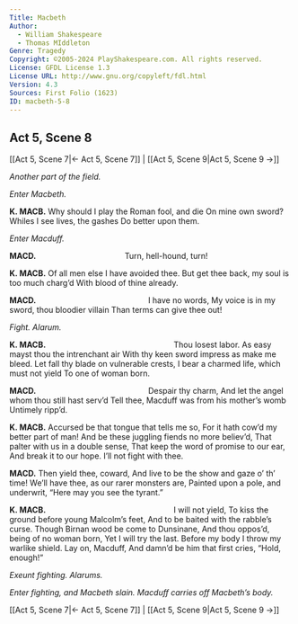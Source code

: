 ```yaml
---
Title: Macbeth
Author: 
  - William Shakespeare
  - Thomas MIddleton
Genre: Tragedy
Copyright: ©2005-2024 PlayShakespeare.com. All rights reserved.
License: GFDL License 1.3
License URL: http://www.gnu.org/copyleft/fdl.html
Version: 4.3
Sources: First Folio (1623)
ID: macbeth-5-8
---
```


## Act 5, Scene 8
[[Act 5, Scene 7|← Act 5, Scene 7]] | [[Act 5, Scene 9|Act 5, Scene 9 →]]

*Another part of the field.*

*Enter Macbeth.*

**K. MACB.**
Why should I play the Roman fool, and die
On mine own sword? Whiles I see lives, the gashes
Do better upon them.

*Enter Macduff.*

**MACD.**
           Turn, hell-hound, turn!

**K. MACB.**
Of all men else I have avoided thee.
But get thee back, my soul is too much charg’d
With blood of thine already.

**MACD.**
              I have no words,
My voice is in my sword, thou bloodier villain
Than terms can give thee out!

*Fight. Alarum.*

**K. MACB.**
                Thou losest labor.
As easy mayst thou the intrenchant air
With thy keen sword impress as make me bleed.
Let fall thy blade on vulnerable crests,
I bear a charmed life, which must not yield
To one of woman born.

**MACD.**
              Despair thy charm,
And let the angel whom thou still hast serv’d
Tell thee, Macduff was from his mother’s womb
Untimely ripp’d.

**K. MACB.**
Accursed be that tongue that tells me so,
For it hath cow’d my better part of man!
And be these juggling fiends no more believ’d,
That palter with us in a double sense,
That keep the word of promise to our ear,
And break it to our hope. I’ll not fight with thee.

**MACD.**
Then yield thee, coward,
And live to be the show and gaze o’ th’ time!
We’ll have thee, as our rarer monsters are,
Painted upon a pole, and underwrit,
“Here may you see the tyrant.”

**K. MACB.**
                I will not yield,
To kiss the ground before young Malcolm’s feet,
And to be baited with the rabble’s curse.
Though Birnan wood be come to Dunsinane,
And thou oppos’d, being of no woman born,
Yet I will try the last. Before my body
I throw my warlike shield. Lay on, Macduff,
And damn’d be him that first cries, “Hold, enough!”

*Exeunt fighting. Alarums.*

*Enter fighting, and Macbeth slain. Macduff carries off Macbeth’s body.*

[[Act 5, Scene 7|← Act 5, Scene 7]] | [[Act 5, Scene 9|Act 5, Scene 9 →]]